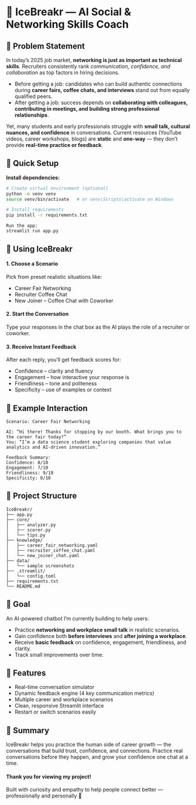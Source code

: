 # 🧊 IceBreakr — AI Social & Networking Skills Coach  

## 📌 Problem Statement
In today’s 2025 job market, **networking is just as important as technical skills**. Recruiters consistently rank *communication, confidence, and collaboration* as top factors in hiring decisions.  
- Before getting a job: candidates who can build authentic connections during **career fairs, coffee chats, and interviews** stand out from equally qualified peers.  
- After getting a job: success depends on **collaborating with colleagues, contributing in meetings, and building strong professional relationships**.  

Yet, many students and early professionals struggle with **small talk, cultural nuances, and confidence** in conversations. Current resources (YouTube videos, career workshops, blogs) are **static** and **one-way** — they don’t provide **real-time practice or feedback**.

## 🚀 Quick Setup  
**Install dependencies:**  
```bash
# Create virtual environment (optional)
python -m venv venv
source venv/bin/activate   # or venv\Scripts\activate on Windows

# Install requirements
pip install -r requirements.txt
```
```
Run the app:
streamlit run app.py
```
## 💬 Using IceBreakr
#### 1. Choose a Scenario
Pick from preset realistic situations like:
- Career Fair Networking
- Recruiter Coffee Chat
- New Joiner – Coffee Chat with Coworker

#### 2. Start the Conversation
Type your responses in the chat box as the AI plays the role of a recruiter or coworker.

#### 3. Receive Instant Feedback
After each reply, you’ll get feedback scores for:
- Confidence – clarity and fluency
- Engagement – how interactive your response is
- Friendliness – tone and politeness
- Specificity – use of examples or context

## 🧠 Example Interaction
```
Scenario: Career Fair Networking

AI: “Hi there! Thanks for stopping by our booth. What brings you to the career fair today?”
You: “I’m a data science student exploring companies that value analytics and AI-driven innovation.”

Feedback Summary:
Confidence: 8/10
Engagement: 7/10
Friendliness: 9/10
Specificity: 8/10
````
## 📂 Project Structure
```
IceBreakr/
├── app.py
├── core/
│   ├── analyzer.py
│   ├── scorer.py
│   └── tips.py
├── knowledge/
│   ├── career_fair_networking.yaml
│   ├── recruiter_coffee_chat.yaml
│   └── new_joiner_chat.yaml
├── data/
│   └── sample screenshots 
├── .streamlit/
│   └── config.toml
├── requirements.txt
└── README.md

```
## 🎯 Goal
An AI-powered chatbot I’m currently building to help users:  
- Practice **networking and workplace small talk** in realistic scenarios.  
- Gain confidence both **before interviews** and **after joining a workplace**.  
- Receive **basic feedback** on confidence, engagement, friendliness, and clarity.  
- Track small improvements over time.  

## 🧩 Features
- Real-time conversation simulator
- Dynamic feedback engine (4 key communication metrics)
- Multiple career and workplace scenarios
- Clean, responsive Streamlit interface
- Restart or switch scenarios easily


## 🧊 Summary
IceBreakr helps you practice the human side of career growth — the conversations that build trust, confidence, and connections.
Practice real conversations before they happen, and grow your confidence one chat at a time.

#### Thank you for viewing my project! ####
Built with curiosity and empathy to help people connect better — professionally and personally 💬
